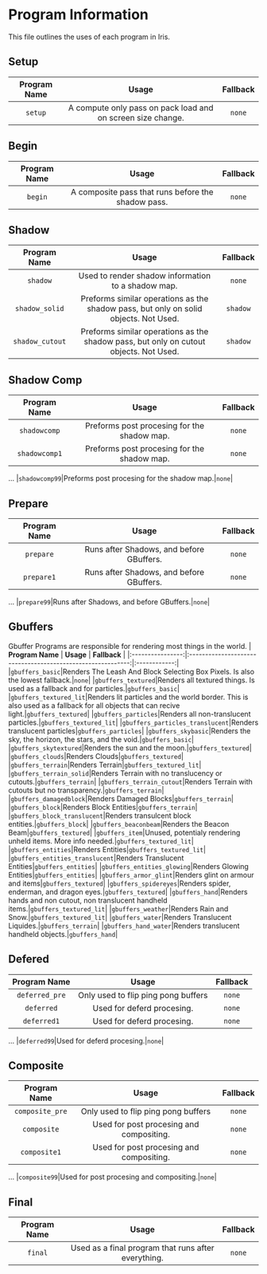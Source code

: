 # Program Information
This file outlines the uses of each program in Iris.


## Setup
| **Program Name** |                         **Usage**                         | **Fallback** |
|:----------------:|:-----------------------------------------------------------:|:------------:|
|`setup`|A compute only pass on pack load and on screen size change.|`none`|

## Begin
| **Program Name** |                         **Usage**                         | **Fallback** |
|:----------------:|:-----------------------------------------------------------:|:------------:|
|`begin`|A composite pass that runs before the shadow pass.|`none`|

## Shadow
| **Program Name** |                         **Usage**                         | **Fallback** |
|:----------------:|:-----------------------------------------------------------:|:------------:|
|`shadow`|Used to render shadow information to a shadow map.|`none`|
|`shadow_solid`|Preforms similar operations as the shadow pass, but only on solid objects. Not Used.|`shadow`|
|`shadow_cutout`|Preforms similar operations as the shadow pass, but only on cutout objects. Not Used.|`shadow`|

## Shadow Comp
| **Program Name** |                         **Usage**                         | **Fallback** |
|:----------------:|:-----------------------------------------------------------:|:------------:|
|`shadowcomp`|Preforms post procesing for the shadow map.|`none`|
|`shadowcomp1`|Preforms post procesing for the shadow map.|`none`|
...
|`shadowcomp99`|Preforms post procesing for the shadow map.|`none`|

## Prepare
| **Program Name** |                         **Usage**                         | **Fallback** |
|:----------------:|:-----------------------------------------------------------:|:------------:|
|`prepare`|Runs after Shadows, and before GBuffers.|`none`|
|`prepare1`|Runs after Shadows, and before GBuffers.|`none`|
...
|`prepare99`|Runs after Shadows, and before GBuffers.|`none`|

## Gbuffers
Gbuffer Programs are responsible for rendering most things in the world.
| **Program Name** |                         **Usage**                         | **Fallback** |
|:----------------:|:-----------------------------------------------------------:|:------------:|
|`gbuffers_basic`|Renders The Leash And Block Selecting Box Pixels. Is also the lowest fallback.|`none`|
|`gbuffers_textured`|Renders all textured things. Is used as a fallback and for particles.|`gbuffers_basic`|
|`gbuffers_textured_lit`|Renders lit particles and the world border. This is also used as a fallback for all objects that can recive light.|`gbuffers_textured`|
|`gbuffers_particles`|Renders all non-translucent particles.|`gbuffers_textured_lit`|
|`gbuffers_particles_translucent`|Renders translucent particles|`gbuffers_particles`|
|`gbuffers_skybasic`|Renders the sky, the horizon, the stars, and the void.|`gbuffers_basic`|
|`gbuffers_skytextured`|Renders the sun and the moon.|`gbuffers_textured`|
|`gbuffers_clouds`|Renders Clouds|`gbuffers_textured`|
|`gbuffers_terrain`|Renders Terrain|`gbuffers_textured_lit`|
|`gbuffers_terrain_solid`|Renders Terrain with no translucency or cutouts.|`gbuffers_terrain`|
|`gbuffers_terrain_cutout`|Renders Terrain with cutouts but no transparency.|`gbuffers_terrain`|
|`gbuffers_damagedblock`|Renders Damaged Blocks|`gbuffers_terrain`|
|`gbuffers_block`|Renders Block Entities|`gbuffers_terrain`|
|`gbuffers_block_translucent`|Renders transulcent block entities.|`gbuffers_block`|
|`gbuffers_beaconbeam`|Renders the Beacon Beam|`gbuffers_textured`|
|`gbuffers_item`|Unused, potentialy rendering unheld items. More info needed.|`gbuffers_textured_lit`|
|`gbuffers_entities`|Renders Entities|`gbuffers_textured_lit`|
|`gbuffers_entities_translucent`|Renders Translucent Entities|`gbuffers_entities`|
|`gbuffers_entities_glowing`|Renders Glowing Entities|`gbuffers_entities`|
|`gbuffers_armor_glint`|Renders glint on armour and items|`gbuffers_textured`|
|`gbuffers_spidereyes`|Renders spider, enderman, and dragon eyes.|`gbuffers_textured`|
|`gbuffers_hand`|Renders hands and non cutout, non translucent handheld items.|`gbuffers_textured_lit`|
|`gbuffers_weather`|Renders Rain and Snow.|`gbuffers_textured_lit`|
|`gbuffers_water`|Renders Translucent Liquides.|`gbuffers_terrain`|
|`gbuffers_hand_water`|Renders translucent handheld objects.|`gbuffers_hand`|

## Defered
| **Program Name** |                         **Usage**                         | **Fallback** |
|:----------------:|:-----------------------------------------------------------:|:------------:|
|`deferred_pre`|Only used to flip ping pong buffers|`none`|
|`deferred`|Used for deferd procesing.|`none`|
|`deferred1`|Used for deferd procesing.|`none`|
...
|`deferred99`|Used for deferd procesing.|`none`|

## Composite
| **Program Name** |                         **Usage**                         | **Fallback** |
|:----------------:|:-----------------------------------------------------------:|:------------:|
|`composite_pre`|Only used to flip ping pong buffers|`none`|
|`composite`|Used for post procesing and compositing.|`none`|
|`composite1`|Used for post procesing and compositing.|`none`|
...
|`composite99`|Used for post procesing and compositing.|`none`|


## Final
| **Program Name** |                         **Usage**                         | **Fallback** |
|:----------------:|:-----------------------------------------------------------:|:------------:|
|`final`|Used as a final program that runs after everything.|`none`|